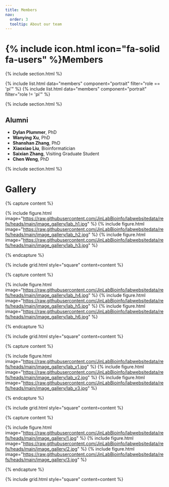 ```yaml
---
title: Members
nav:
  order: 3
  tooltip: About our team
---
```


# {% include icon.html icon="fa-solid fa-users" %}Members

{% include section.html %}

{% include list.html data="members" component="portrait" filter="role == 'pi'" %}
{% include list.html data="members" component="portrait" filter="role != 'pi'" %}

{% include section.html %}

## Alumni
- **Dylan Plummer**, PhD
- **Wanying Xu**, PhD
- **Shanshan Zhang**, PhD
- **Xiaoxiao Liu**, Bioinformatician
- **Saixian Zhang**, Visiting Graduate Student
- **Chen Weng**, PhD

{% include section.html %}

# Gallery

{% capture content %}

{% include figure.html image="https://raw.githubusercontent.com/JinLabBioinfo/labwebsitedata/refs/heads/main/image_gallery/lab_h1.jpg" %}
{% include figure.html image="https://raw.githubusercontent.com/JinLabBioinfo/labwebsitedata/refs/heads/main/image_gallery/lab_h2.jpg" %}
{% include figure.html image="https://raw.githubusercontent.com/JinLabBioinfo/labwebsitedata/refs/heads/main/image_gallery/lab_h3.jpg" %}

{% endcapture %}

{% include grid.html style="square" content=content %}


{% capture content %}

{% include figure.html image="https://raw.githubusercontent.com/JinLabBioinfo/labwebsitedata/refs/heads/main/image_gallery/lab_h4.jpg" %}
{% include figure.html image="https://raw.githubusercontent.com/JinLabBioinfo/labwebsitedata/refs/heads/main/image_gallery/lab_h5.jpg" %}
{% include figure.html image="https://raw.githubusercontent.com/JinLabBioinfo/labwebsitedata/refs/heads/main/image_gallery/lab_h6.jpg" %}

{% endcapture %}

{% include grid.html style="square" content=content %}


{% capture content %}

{% include figure.html image="https://raw.githubusercontent.com/JinLabBioinfo/labwebsitedata/refs/heads/main/image_gallery/lab_v1.jpg" %}
{% include figure.html image="https://raw.githubusercontent.com/JinLabBioinfo/labwebsitedata/refs/heads/main/image_gallery/lab_v2.jpg" %}
{% include figure.html image="https://raw.githubusercontent.com/JinLabBioinfo/labwebsitedata/refs/heads/main/image_gallery/lab_v3.jpg" %}

{% endcapture %}

{% include grid.html style="square" content=content %}


{% capture content %}

{% include figure.html image="https://raw.githubusercontent.com/JinLabBioinfo/labwebsitedata/refs/heads/main/image_gallery/1.jpg" %}
{% include figure.html image="https://raw.githubusercontent.com/JinLabBioinfo/labwebsitedata/refs/heads/main/image_gallery/2.jpg" %}
{% include figure.html image="https://raw.githubusercontent.com/JinLabBioinfo/labwebsitedata/refs/heads/main/image_gallery/3.jpg" %}

{% endcapture %}

{% include grid.html style="square" content=content %}
